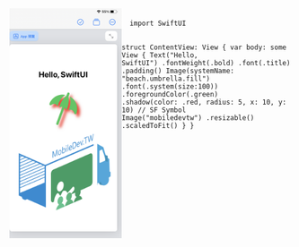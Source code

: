 <img style="float: left;width:200px" src="https://raw.githubusercontent.com/ncudemo/web-test-20230923/main/hw1.png">

<code style="width:200px">
  import SwiftUI

  struct ContentView: View {
      var body: some View {
          Text("Hello, SwiftUI")
              .fontWeight(.bold)
              .font(.title)
              .padding()
          Image(systemName: "beach.umbrella.fill")
              .font(.system(size:100))
              .foregroundColor(.green)
              .shadow(color: .red, radius: 5, x: 10, y: 10)
          // SF Symbol
          Image("mobiledevtw")
              .resizable()
              .scaledToFit()
      }
  }

</code>





